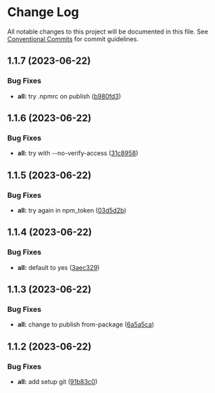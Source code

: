 # Change Log

All notable changes to this project will be documented in this file.
See [Conventional Commits](https://conventionalcommits.org) for commit guidelines.

## 1.1.7 (2023-06-22)


### Bug Fixes

* **all:** try .npmrc on publish ([b980fd3](https://github.com/flamestro/compose-as-code/commit/b980fd3b5a4c2be85b6b11dc9d4ed2ed3740afc7))





## 1.1.6 (2023-06-22)


### Bug Fixes

* **all:** try with --no-verify-access ([31c8958](https://github.com/flamestro/compose-as-code/commit/31c89585bef432e594a924e25627d9f602453d91))





## 1.1.5 (2023-06-22)


### Bug Fixes

* **all:** try again in npm_token ([03d5d2b](https://github.com/flamestro/compose-as-code/commit/03d5d2b5ab8bb45aa824404ddd01b9e4e62ac6ac))





## 1.1.4 (2023-06-22)


### Bug Fixes

* **all:** default to yes ([3aec329](https://github.com/flamestro/compose-as-code/commit/3aec3290a4ab7861405beeee3a8cfc03b0a5b522))





## 1.1.3 (2023-06-22)


### Bug Fixes

* **all:** change to publish from-package ([6a5a5ca](https://github.com/flamestro/compose-as-code/commit/6a5a5ca0ee574a18e2d84d352156ba03e4e90028))





## 1.1.2 (2023-06-22)


### Bug Fixes

* **all:** add setup git ([91b83c0](https://github.com/flamestro/compose-as-code/commit/91b83c0d60243f331ca0e201c74895f80e9e639a))
